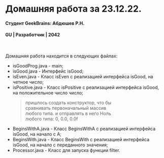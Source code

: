 # Домашняя работа за 23.12.22.
#### Студент GeekBrains: Абдюшев Р.Н.
#### GU | Разработчик | 2042
<br>

Домашняя работа находится в следующих файлах:
* isGoodProg.java - main;
* isGood.java - Интерфейс isGood;
* isEven.java - Класс isEven с реализацией интерфейса isGood, на четное число;
* isPositive.java - Класс isPositive с реализацией интерфейса isGood, на положительное число число;
    > пришлось создать конструктор, что бы<br>
    > сравнивать первоначальный массив<br>
    > любого типа. и отправлять в него Ноль<br>
    > любого типа: 0, 0.0, 0.0f<br>
* BeginsWithA.java - Класс BeginsWithA с реализацией интерфейса isGood, на начало с А;
* BeginsWith.java - Класс BeginsWith с реализацией интерфейса isGood, на начало с переданного значения;
* Processor.java - Класс для запуска функции filter.




